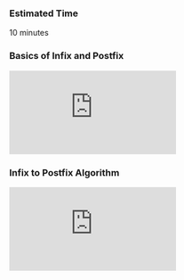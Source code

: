 ### Estimated Time
10 minutes


### Basics of Infix and Postfix

<iframe src="https://www.youtube.com/embed/g7YM1tjT1D8" frameborder="0" allow="autoplay; encrypted-media" allowfullscreen></iframe>

### Infix to Postfix Algorithm
<iframe src="https://www.youtube.com/embed/tuuUFBbXu_E" frameborder="0" allow="autoplay; encrypted-media" allowfullscreen></iframe>


